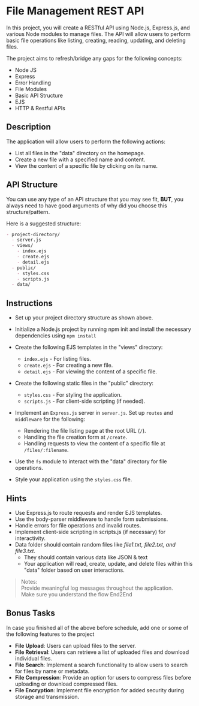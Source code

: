 # File Management REST API

In this project, you will create a RESTful API using Node.js, Express.js, and various Node modules to manage files. 
The API will allow users to perform basic file operations like listing, creating, reading, updating, and deleting files.

The project aims to refresh/bridge any gaps for the following concepts:
- Node JS
- Express
- Error Handling
- File Modules
- Basic API Structure
- EJS 
- HTTP & Restful APIs

## Description 

The application will allow users to perform the following actions:

- List all files in the "data" directory on the homepage.
- Create a new file with a specified name and content.
- View the content of a specific file by clicking on its name.

## API Structure
You can use any type of an API structure that you may see fit, **BUT**, you always need to have good arguments of why did you choose this structure/pattern. 

Here is a suggested structure:

```markdown
- project-directory/
  - server.js
  - views/
    - index.ejs
    - create.ejs
    - detail.ejs
  - public/
    - styles.css
    - scripts.js
  - data/

```

## Instructions
- Set up your project directory structure as shown above.

- Initialize a Node.js project by running npm init and install the necessary dependencies using `npm install`

- Create the following EJS templates in the "views" directory:
    - `index.ejs` - For listing files.
    - `create.ejs` - For creating a new file.
    - `detail.ejs` - For viewing the content of a specific file.

- Create the following static files in the "public" directory:
    - `styles.css` - For styling the application.
    - `scripts.js` - For client-side scripting (if needed).

- Implement an `Express.js` server in `server.js`. Set up `routes` and `middleware` for the following:
    - Rendering the file listing page at the root URL (`/`).
    - Handling the file creation form at `/create`.
    - Handling requests to view the content of a specific file at `/files/:filename`.

- Use the `fs` module to interact with the "data" directory for file operations.

- Style your application using the `styles.css` file.

## Hints
- Use Express.js to route requests and render EJS templates.
- Use the body-parser middleware to handle form submissions.
- Handle errors for file operations and invalid routes.
- Implement client-side scripting in scripts.js (if necessary) for interactivity.  
- Data folder should contain random files like *file1.txt, file2.txt, and file3.txt*. 
    - They should contain various data like JSON & text
    - Your application will read, create, update, and delete files within this "data" folder based on user interactions.

> Notes:  
> Provide meaningful log messages throughout the application.  
> Make sure you understand the flow End2End


## Bonus Tasks
In case you finished all of the above before schedule, add one or some of the following features to the project
- **File Upload**: Users can upload files to the server.
- **File Retrieval**: Users can retrieve a list of uploaded files and download individual files.
- **File Search**: Implement a search functionality to allow users to search for files by name or metadata.
- **File Compression**: Provide an option for users to compress files before uploading or download compressed files.
- **File Encryption**: Implement file encryption for added security during storage and transmission.